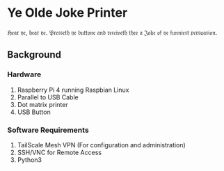 # Ye Olde Joke Printer
 ℌ𝔢𝔞𝔯 𝔶𝔢, 𝔥𝔢𝔞𝔯 𝔶𝔢. 𝔓𝔯𝔢𝔰𝔰𝔢𝔱𝔥 𝔶𝔢 𝔟𝔲𝔱𝔱𝔬𝔫𝔢 𝔞𝔫𝔡 𝔯𝔢𝔠𝔢𝔦𝔳𝔢𝔱𝔥 𝔱𝔥𝔢𝔢 𝔞 𝔍𝔬𝔨𝔢 𝔬𝔣 𝔶𝔢 𝔣𝔲𝔫𝔫𝔦𝔢𝔰𝔱 𝔭𝔢𝔯𝔰𝔲𝔞𝔰𝔦𝔬𝔫.

## Background

### Hardware

1. Raspberry Pi 4 running Raspbian Linux 
2. Parallel to USB Cable
3. Dot matrix printer
4. USB Button

### Software Requirements

1. TailScale Mesh VPN (For configuration and administration)
2. SSH/VNC for Remote Access
3. Python3 

